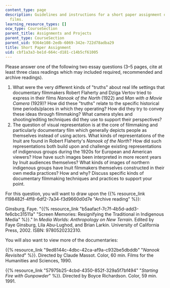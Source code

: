 ```yaml
---
content_type: page
description: Guidelines and instructions for a short paper assignment on documentary
  films.
learning_resource_types: []
ocw_type: CourseSection
parent_title: Assignments and Projects
parent_type: CourseSection
parent_uid: 9364e108-2edb-6069-342e-722d78adba29
title: Short Paper Assignment
uid: cbf1a3a3-be1d-664c-d181-c14b5cf61005
---
```


Please answer one of the following two essay questions (3–5 pages, cite at least three class readings which may included required, recommended and archive readings).

1.  What were the very different kinds of "truths" about real life settings that documentary filmmakers Robert Flaherty and Dziga Vertov tried to express in their films _Nanook of the North_ (1922) and _Man with a Movie Camera_ (1929)? How did these "truths" relate to the specific historical time periods/places in which they operating? How did they try to convey these ideas through filmmaking? What camera styles and shooting/editing techniques did they use to support their perspectives?
2.  The question of visual representation is at the core of filmmaking and particularly documentary film which generally depicts people as themselves instead of using actors. What kinds of representations of the Inuit are found in Robert Flaherty's _Nanook of the North_? How did such representations both build upon and challenge existing representations of indigenous groups during the 1920s for European and American viewers? How have such images been interpreted in more recent years by Inuit audiences themselves? What kinds of images of northern indigenous groups have Inuit filmmakers themselves constructed in their own media practices? How and why? Discuss specific kinds of documentary filmmaking techniques and practices to support your point.

For this question, you will want to draw upon the {{% resource_link f198482f-4ff8-6df2-7a34-f3d9660d0d7e "Archive reading" %}}:

Ginsburg, Faye. "{{% resource_link "b5aafacf-7c7f-4b5d-add3-fe6cbc31511a" "Screen Memories: Resignifying the Traditional in Indigenous Media" %}}." In _Media Worlds: Anthropology on New Terrain_. Edited by Faye Ginsburg, Lila Abu-Lughod, and Brian Larkin. University of California Press, 2002. ISBN: 9780520232310.

You will also want to view more of the documentaries:

{{% resource_link "9ed8144c-4dbc-42ca-af9a-c932be5dbddb" "_Nanook Revisited_" %}}. Directed by Claude Massot. Color, 60 min. Films for the Humanities and Sciences, 1990.

{{% resource_link "57975b25-4cbd-4350-852f-329a5f7bf494" "_Starting Fire with Gunpowder_" %}}. Directed by Boyce Richardson. Color, 59 min. 1991.
